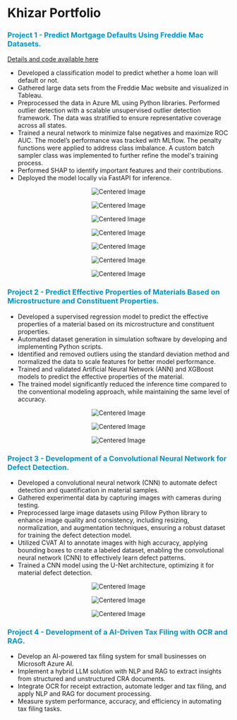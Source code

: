 # Khizar Portfolio

### <font color="#0492c2"> Project 1 - Predict Mortgage Defaults Using Freddie Mac Datasets. </font>
[Details and code available here](https://github.com/khizarrouf/End_to_End_Mortgage_Default_Project)
- <span style="font-size: 14px;"> Developed a classification model to predict whether a home loan will default or not. </span> 
- <span style="font-size: 14px;"> Gathered large data sets from the Freddie Mac website and visualized in Tableau. </span>
- <span style="font-size: 14px;"> Preprocessed the data in Azure ML using Python libraries. Performed outlier detection with a scalable unsupervised outlier detection framework. The data was stratified to ensure representative coverage across all states. </span>
- <span style="font-size: 14px;"> Trained a neural network to minimize false negatives and maximize ROC AUC. The model’s performance was tracked with MLflow. The penalty functions were applied to address class imbalance. A custom batch sampler class was implemented to further refine the model's training process. </span>
- <span style="font-size: 14px;"> Performed SHAP to identify important features and their contributions. </span>
- <span style="font-size: 14px;"> Deployed the model locally via FastAPI for inference. </span>

<p align="center">
  <img src="Picture11.png" alt="Centered Image">
</p>

<p align="center">
  <img src="Picture12.png" alt="Centered Image">
</p>

<p align="center">
  <img src="Picture13.png" alt="Centered Image">
</p>

<p align="center">
  <img src="Picture15.png" alt="Centered Image">
</p>

<p align="center">
  <img src="Picture16.png" alt="Centered Image">
</p>

<p align="center">
  <img src="Picture17.png" alt="Centered Image">
</p>

<p align="center">
  <img src="Picture14.png" alt="Centered Image">
</p>



### <font color="#0492c2"> Project 2 - Predict Effective Properties of Materials Based on Microstructure and Constituent Properties. </font>
- <span style="font-size: 14px;"> Developed a supervised regression model to predict the effective properties of a material based on its microstructure and constituent properties. </span>
- <span style="font-size: 14px;"> Automated dataset generation in simulation software by developing and implementing Python scripts. </span>
- <span style="font-size: 14px;"> Identified and removed outliers using the standard deviation method and normalized the data to scale features for better model performance.  </span>
- <span style="font-size: 14px;"> Trained and validated Artificial Neural Network (ANN) and XGBoost models to predict the effective properties of the material. </span>
- <span style="font-size: 14px;"> The trained model significantly reduced the inference time compared to the conventional modeling approach, while maintaining the same level of accuracy. </span>

<p align="center">
  <img src="Picture2.JPG" alt="Centered Image">
</p>

<p align="center">
  <img src="Figure 20.JPG" alt="Centered Image">
</p>

<p align="center">
  <img src="Figure 19.JPG" alt="Centered Image">
</p>

### <font color="#0492c2"> Project 3 - Development of a Convolutional Neural Network for Defect Detection. </font>
- <span style="font-size: 14px;"> Developed a convolutional neural network (CNN) to automate defect detection and quantification in material samples. </span>
- <span style="font-size: 14px;"> Gathered experimental data by capturing images with cameras during testing. </span>
- <span style="font-size: 14px;"> Preprocessed large image datasets using Pillow Python library to enhance image quality and consistency, including resizing, normalization, and augmentation techniques, ensuring a robust dataset for training the defect detection model. </span>
- <span style="font-size: 14px;"> Utilized CVAT AI to annotate images with high accuracy, applying bounding boxes to create a labeled dataset, enabling the convolutional neural network (CNN) to effectively learn defect patterns. </span>
- <span style="font-size: 14px;"> Trained a CNN model using the U-Net architecture, optimizing it for material defect detection. </span>

<p align="center">
  <img src="Figure21.JPG" alt="Centered Image">
</p>

<p align="center">
  <img src="Figure22.JPG" alt="Centered Image">
</p>

<p align="center">
  <img src="Picture3.JPG" alt="Centered Image">
</p>

### <font color="#0492c2"> Project 4 - Development of a AI-Driven Tax Filing with OCR and RAG. </font>
- <span style="font-size: 14px;"> Develop an AI-powered tax filing system for small businesses on Microsoft Azure AI. </span>
- <span style="font-size: 14px;"> Implement a hybrid LLM solution with NLP and RAG to extract insights from structured and unstructured CRA documents. </span>
- <span style="font-size: 14px;"> Integrate OCR for receipt extraction, automate ledger and tax filing, and apply NLP and RAG for document processing. </span>
- <span style="font-size: 14px;"> Measure system performance, accuracy, and efficiency in automating tax filing tasks. </span>
